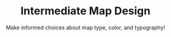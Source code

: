 ---
layout: course
title: "Intermediate Map Design"
id: "06-intermediate-design"
subtitle: Make informed choices about map type, color, and typography!
categories: medium
tag: design
time: 45 minutes
description_short: "Learn more about cartography and the pros and cons of thematic map types." 
description_long: "In this lesson you'll learn how to choose the type of thematic map that communicates your dataset's information best. You'll also learn how to use color and typography to make it beautiful! When you have finished this course, you will have built upon the skills you gained in Introduction to Map Design."
prerequisite:
    - Introduction to Map Design
    - A modern browser like Chrome, Firefox, or Safari
    - Reliable Internet access
    - A desire to learn!
published: true
vizjson: "http://documentation.cartodb.com/api/v2/viz/e667d364-d5ff-11e3-a78a-0edbca4b5057/viz.json"
mailchimp_id: eb9ddf4108
---